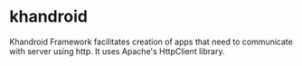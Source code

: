 khandroid
=========

Khandroid Framework facilitates creation of apps that need to communicate with server using http. It uses Apache's HttpClient library.